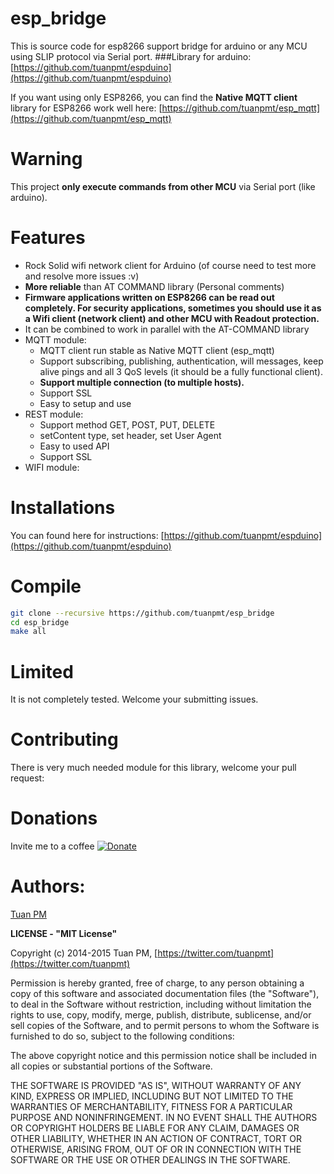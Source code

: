 esp_bridge
================

This is source code for esp8266 support bridge for arduino or any MCU using SLIP protocol via Serial port. 
###Library for arduino: [https://github.com/tuanpmt/espduino](https://github.com/tuanpmt/espduino)

If you want using only ESP8266, you can find the **Native MQTT client** library for ESP8266 work well here: 
[https://github.com/tuanpmt/esp_mqtt](https://github.com/tuanpmt/esp_mqtt)

Warning
==============
This project **only execute commands from other MCU** via Serial port (like arduino).

Features
========
- Rock Solid wifi network client for Arduino (of course need to test more and resolve more issues :v)
- **More reliable** than AT COMMAND library (Personal comments)
- **Firmware applications written on ESP8266 can be read out completely. For security applications, sometimes you should use it as a Wifi client (network client) and other MCU with Readout protection.**
- It can be combined to work in parallel with the AT-COMMAND library
- MQTT module: 
    + MQTT client run stable as Native MQTT client (esp_mqtt)
    + Support subscribing, publishing, authentication, will messages, keep alive pings and all 3 QoS levels (it should be a fully functional client).
    + **Support multiple connection (to multiple hosts).**
    + Support SSL
    + Easy to setup and use
- REST module:
    + Support method GET, POST, PUT, DELETE
    + setContent type, set header, set User Agent
    + Easy to used API
    + Support SSL
- WIFI module:


Installations
========

You can found here for instructions: [https://github.com/tuanpmt/espduino](https://github.com/tuanpmt/espduino)

Compile
=======

```bash
git clone --recursive https://github.com/tuanpmt/esp_bridge
cd esp_bridge
make all
```

Limited
========
It is not completely tested. Welcome your submitting issues.

Contributing
==========
There is very much needed module for this library, welcome your pull request:

Donations
==================
Invite me to a coffee
[![Donate](https://www.paypalobjects.com/en_US/GB/i/btn/btn_donateCC_LG.gif)](https://www.paypal.com/cgi-bin/webscr?cmd=_s-xclick&hosted_button_id=JR9RVLFC4GE6J)

Authors:
=====
[Tuan PM](https://twitter.com/tuanpmt)


**LICENSE - "MIT License"**

Copyright (c) 2014-2015 Tuan PM, [https://twitter.com/tuanpmt](https://twitter.com/tuanpmt)

Permission is hereby granted, free of charge, to any person obtaining a copy of this software and associated documentation files (the "Software"), to deal in the Software without restriction, including without limitation the rights to use, copy, modify, merge, publish, distribute, sublicense, and/or sell copies of the Software, and to permit persons to whom the Software is furnished to do so, subject to the following conditions:

The above copyright notice and this permission notice shall be included in all copies or substantial portions of the Software.

THE SOFTWARE IS PROVIDED "AS IS", WITHOUT WARRANTY OF ANY KIND, EXPRESS OR IMPLIED, INCLUDING BUT NOT LIMITED TO THE WARRANTIES OF MERCHANTABILITY, FITNESS FOR A PARTICULAR PURPOSE AND NONINFRINGEMENT. IN NO EVENT SHALL THE AUTHORS OR COPYRIGHT HOLDERS BE LIABLE FOR ANY CLAIM, DAMAGES OR OTHER LIABILITY, WHETHER IN AN ACTION OF CONTRACT, TORT OR OTHERWISE, ARISING FROM, OUT OF OR IN CONNECTION WITH THE SOFTWARE OR THE USE OR OTHER DEALINGS IN THE SOFTWARE.